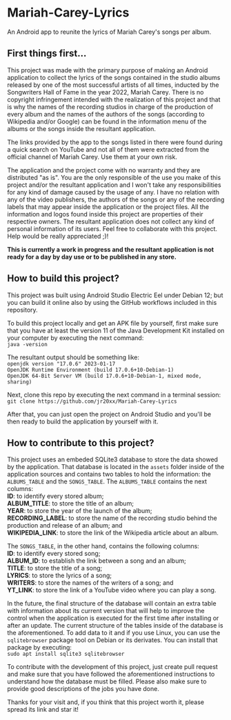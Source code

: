 # Mariah-Carey-Lyrics
An Android app to reunite the lyrics of Mariah Carey's songs per album.

## First things first...
This project was made with the primary purpose of making an Android application to collect the lyrics of the songs contained in the studio albums released by one of the most successful artists of all times, inducted by the Songwriters Hall of Fame in the year 2022, Mariah Carey. There is no copyright infringement intended with the realization of this project and that is why the names of the recording studios in charge of the production of every album and the names of the authors of the songs (according to Wikipedia and/or Google) can be found in the information menu of the albums or the songs inside the resultant application.

The links provided by the app to the songs listed in there were found during a quick search on YouTube and not all of them were extracted from the official channel of Mariah Carey. Use them at your own risk.

The application and the project come with no warranty and they are distributed "as is". You are the only responsible of the use you make of this project and/or the resultant application and I won't take any responsibilities for any kind of damage caused by the usage of any. I have no relation with any of the video publishers, the authors of the songs or any of the recording labels that may appear inside the application or the project files. All the information and logos found inside this project are properties of their respective owners. The resultant application does not collect any kind of personal information of its users. Feel free to collaborate with this project. Help would be really appreciated ;)!

**This is currently a work in progress and the resultant application is not ready for a day by day use or to be published in any store.**

## How to build this project?
This project was built using Android Studio Electric Eel under Debian 12; but you can build it online also by using the GitHub workflows included in this repository.

To build this project locally and get an APK file by yourself, first make sure that you have at least the version 11 of the Java Development Kit installed on your computer by executing the next command:<br>
`java -version`

The resultant output should be something like:<br>
`openjdk version "17.0.6" 2023-01-17`<br>
`OpenJDK Runtime Environment (build 17.0.6+10-Debian-1)`<br>
`OpenJDK 64-Bit Server VM (build 17.0.6+10-Debian-1, mixed mode, sharing)`<br>

Next, clone this repo by executing the next command in a terminal session:<br>
`git clone https://github.com/jr20xx/Mariah-Carey-Lyrics`

After that, you can just open the project on Android Studio and you'll be then ready to build the application by yourself with it.

## How to contribute to this project?
This project uses an embeded SQLite3 database to store the data showed by the application. That database is located in the `assets` folder inside of the application sources and contains two tables to hold the information: the ```ALBUMS_TABLE``` and the ```SONGS_TABLE```. The ```ALBUMS_TABLE``` contains the next columns:<br>
**ID**: to identify every stored album;<br>
**ALBUM_TITLE**: to store the title of an album;<br>
**YEAR**: to store the year of the launch of the album;<br>
**RECORDING_LABEL**: to store the name of the recording studio behind the production and release of an album; and<br>
**WIKIPEDIA_LINK**: to store the link of the Wikipedia article about an album.

The ```SONGS_TABLE```, in the other hand, contains the following columns:<br>
**ID**: to identify every stored song;<br>
**ALBUM_ID**: to establish the link between a song and an album;<br>
**TITLE**: to store the title of a song;<br>
**LYRICS**: to store the lyrics of a song;<br>
**WRITERS**: to store the names of the writers of a song; and<br>
**YT_LINK**: to store the link of a YouTube video where you can play a song.

In the future, the final structure of the database will contain an extra table with information about its current version that will help to improve the control when the application is executed for the first time after installing or after an update. The current structure of the tables inside of the database is the aforementioned. To add data to it and if you use Linux, you can use the `sqlitebrowser` package tool on Debian or its derivates. You can install that package by executing:<br>
`sudo apt install sqlite3 sqlitebrowser`

To contribute with the development of this project, just create pull request and make sure that you have followed the aforementioned instructions to understand how the database must be filled. Please also make sure to provide good descriptions of the jobs you have done.

Thanks for your visit and, if you think that this project worth it, please spread its link and star it!